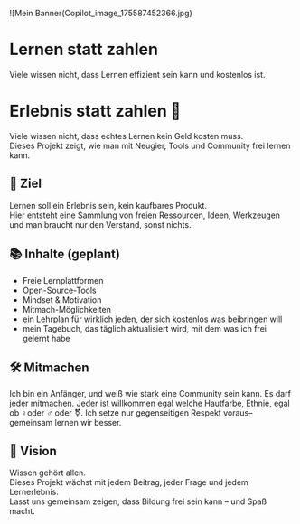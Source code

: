 ![Mein Banner(Copilot_image_175587452366.jpg)
# Lernen statt zahlen
Viele wissen nicht, dass Lernen effizient sein kann und kostenlos ist.

# Erlebnis statt zahlen 🎉
Viele wissen nicht, dass echtes Lernen kein Geld kosten muss.  
Dieses Projekt zeigt, wie man mit Neugier, Tools und Community frei lernen kann.

## 🚀 Ziel
Lernen soll ein Erlebnis sein, kein kaufbares Produkt.  
Hier entsteht eine Sammlung von freien Ressourcen, Ideen, Werkzeugen und man braucht nur den Verstand, sonst nichts.

## 📚 Inhalte (geplant)
- Freie Lernplattformen
- Open-Source-Tools
- Mindset & Motivation
- Mitmach-Möglichkeiten
- ein Lehrplan für wirklich jeden, der sich kostenlos was beibringen will
- mein Tagebuch, das täglich aktualisiert wird, mit dem was ich frei gelernt habe 

## 🛠️ Mitmachen
Ich bin ein Anfänger, und weiß wie stark eine Community sein kann. Es darf jeder mitmachen. Jeder ist willkommen egal welche Hautfarbe, Ethnie, egal ob ♀️oder ♂️ oder ⚧️. Ich setze nur gegenseitigen Respekt voraus– gemeinsam lernen wir besser.

## 🌱 Vision
Wissen gehört allen.  
Dieses Projekt wächst mit jedem Beitrag, jeder Frage und jedem Lernerlebnis.  
Lasst uns gemeinsam zeigen, dass Bildung frei sein kann – und Spaß macht.